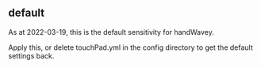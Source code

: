 ## default

As at 2022-03-19, this is the default sensitivity for handWavey.

Apply this, or delete touchPad.yml in the config directory to get the default settings back.
